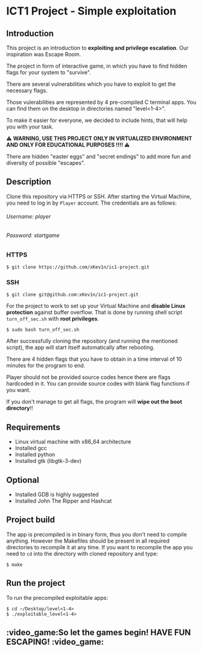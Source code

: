 # ICT1 Project - Simple exploitation

## Introduction
This project is an introduction to <b>exploiting and privilege escalation</b>. Our inspiration was Escape Room.

The project in form of interactive game, in which you have to find hidden flags for your system to "survive".

There are several vulnerabilities which you have to exploit to get the necessary flags.

Those vulerabilities are represented by 4 pre-compiled C terminal apps. You can find them on the desktop in directories named "level<1-4>".

To make it easier for everyone, we decided to include hints, that will help you with your task.

:warning: <b> WARNING, USE THIS PROJECT ONLY IN VIRTUALIZED ENVIRONMENT AND ONLY FOR EDUCATIONAL PURPOSES !!!! </b> :warning: </font>

There are hidden "easter eggs" and "secret endings" to add more fun and diversity of possible "escapes".

## Description
Clone this repository via HTTPS or SSH.
After starting the Virtual Machine, you need to log in by `Player` account.
The credentials are as follows:

<h6>Username: player</h3>
<h6>Password: startgame</h3>

<h3> HTTPS </h3>

```shell
$ git clone https://github.com/xKev1n/ic1-project.git
```

<h3> SSH </h3>

```shell
$ git clone git@github.com:xKev1n/ic1-project.git
```
For the project to work to set up your Virtual Machine and <b>disable Linux protection</b> against buffer overflow. That is done by running shell script `turn_off_sec.sh` with <b>root privileges</b>.

```shell
$ sudo bash turn_off_sec.sh
```

After successfully cloning the repository (and running the mentioned script), the app will start itself automatically after rebooting.

There are 4 hidden flags that you have to obtain in a time interval of 10 minutes for the program to end.

Player should not be provided source codes hence there are flags hardcoded in it. You can provide source codes with blank flag functions if you want.

If you don't manage to get all flags, the program will <b>wipe out the boot directory</b>:bangbang:

## Requirements
- Linux virtual machine with x86_64 architecture
- Installed gcc
- Installed python
- Installed gtk (libgtk-3-dev)

## Optional
- Installed GDB is highly suggested
- Installed John The Ripper and Hashcat

## Project build
The app is precompiled is in binary form, thus you don't need to compile anything.
However the Makefiles should be present in all required directories to recompile it at any time.
If you want to recompile the app you need to `cd` into the directory with cloned repository and type:
```shell
$ make
```

## Run the project
To run the precompiled exploitable apps:
```shell
$ cd ~/Desktop/level<1-4>
$ ./exploitable_level<1-4>
```
<h2>:video_game:So let the games begin! HAVE FUN ESCAPING! :video_game:</h2>
